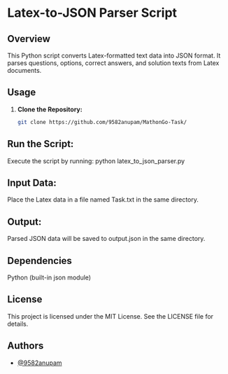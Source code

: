 # Latex-to-JSON Parser Script


## Overview
This Python script converts Latex-formatted text data into JSON format. It parses questions, options, correct answers, and solution texts from Latex documents.


## Usage
1. **Clone the Repository:**
   ```bash
   git clone https://github.com/9582anupam/MathonGo-Task/


## Run the Script:
Execute the script by running:
python latex_to_json_parser.py


## Input Data:
Place the Latex data in a file named Task.txt in the same directory.


## Output:
Parsed JSON data will be saved to output.json in the same directory.


## Dependencies
Python (built-in json module)


## License
This project is licensed under the MIT License. See the LICENSE file for details.


## Authors

- [@9582anupam](https://www.github.com/9582anupam)
